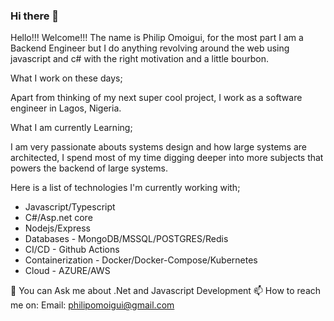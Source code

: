 ### Hi there 👋

Hello!!! Welcome!!! The name is Philip Omoigui, for the most part I am a Backend Engineer but I do anything revolving around the web using javascript and c# with the right motivation and a little bourbon.

What I work on these days;

Apart from thinking of my next super cool project, I work as a software engineer in Lagos, Nigeria.

What I am currently Learning;

I am very passionate abouts systems design and how large systems are architected, I spend most of my time digging deeper into more subjects that powers the backend of large systems.

Here is a list of technologies I'm currently working with;
- Javascript/Typescript
- C#/Asp.net core
- Nodejs/Express
- Databases - MongoDB/MSSQL/POSTGRES/Redis
- CI/CD - Github Actions
- Containerization - Docker/Docker-Compose/Kubernetes
- Cloud - AZURE/AWS

💬 You can Ask me about .Net and Javascript Development 
📫 How to reach me on: Email: <a>philipomoigui@gmail.com</a> 

<!--
**philipomoigui/philipomoigui** is a ✨ _special_ ✨ repository because its `README.md` (this file) appears on your GitHub profile.

Here are some ideas to get you started:

- 🔭 I’m currently working on ...Web Application using Microsoft Cognitive Services to Detect faces, and Emotions in Images.
- 🌱 I’m currently learning how to use VueJs To make more 
- 👯 I’m looking to collaborate on Open Source Projects within .Net and Javascript Ecosystem. (Open to learning  beyond my comfort zone as well)
- 🤔 I’m looking for help with ...
- 💬 Ask me about .Net Development
- 📫 How to reach me: Email: <a>philipomoigui@gmail.com</a> 
- 😄 Pronouns: ...
- ⚡ Fun fact: ...
-->
